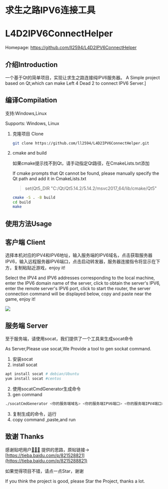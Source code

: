 求生之路IPV6连接工具
============

L4D2IPV6ConnectHelper
============

Homepage: https://github.com/ll2594/L4D2IPV6ConnectHelper

介绍Introduction
------------

一个基于Qt的简单项目，实现让求生之路连接纯IPV6服务器。
A Simple project based on Qt,which can make Left 4 Dead 2 to connect IPV6 Server.]

编译Compilation
-----------

支持:Windows,Linux

Supports: Windows, Linux

1. 克隆项目 Clone
   
   ```bash
   git clone https://github.com/ll2594/L4D2IPV6ConnectHelper.git
   ```

2. cmake and build
   
   如果cmake提示找不到Qt，请手动指定Qt路径，在CmakeLists.txt添加
   
   If cmake prompts that Qt cannot be found, please manually specify the Qt path and add it in CmakeLists.txt
   
   > set(Qt5_DIR "C:/Qt/Qt5.14.2/5.14.2/msvc2017_64/lib/cmake/Qt5"
   
   ```bash
   cmake -S . -B build
   cd build
   make
   ```

使用方法Usage
----------------------------

## 客户端 Client

选择本机对应的IPV4和IPV6地址，输入服务端的IPV6域名，点击获取服务器IPV6，输入远程服务器IPV6端口，点击启动转发器，服务器连接指令将显示在下方，复制粘贴近游戏，enjoy it!

Select the IPV4 and IPV6 addresses corresponding to the local machine, enter the IPV6 domain name of the server, click to obtain the server's IPV6, enter the remote server's IPV6 port, click to start the router, the server connection command will be displayed below, copy and paste near the game, enjoy it!

![](C:\Users\LIN-X99\AppData\Roaming\marktext\images\2024-12-08-02-48-56-image.png)

## 服务端 Server

至于服务端，请使用socat，我们提供了一个工具来生成socat命令

As Server,Please use socat,We Provide a tool to gen sockat command.

1. 安装socat
2. install socat 

```bash
apt install socat # debian/Ubuntu
yum install socat #centos 
```

2. 使用socatCmdGenerator生成命令
3. gen command 

```bash
./socatCmdGenerator <你的服务端域名> <你的服务端IPV6端口> <你的服务端IPV4端口>
```

3. 复制生成的命令，运行
4. copy command ,paste,and run

致谢 Thanks
----------------------------

感谢贴吧用户[🤤🤤🤤](https://tieba.baidu.com/home/main?id=tb.1.e1fbdec0.HIZFbFNTZqjjjUdjvUI30w%3Ft%3D1647573978) 提供的思路，原帖链接->[https://tieba.baidu.com/p/821528821](https://tieba.baidu.com/p/8215288821)   

如果觉得项目不错，请点一点Star，谢谢

If you think the project is good, please Star the Project, thanks a lot.
